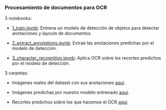 ### Procesamiento de documentos para OCR

3 notebooks:

- [1_train.ipynb](https://github.com/rcruzgar/ocr/blob/master/1_train.ipynb): Entrena un modelo de detección de objetos 
para detectar anotaciones y layouts de documentos.

- [2_extract_annotations.ipynb](https://github.com/rcruzgar/ocr/blob/master/2_extract_annotations.ipynb): Extrae las anotaciones predichas por el modelo de detección.

- [3_character_recognition.ipynb](https://github.com/rcruzgar/ocr/blob/master/3_character_recognition.ipynb): Aplica OCR sobre los recortes predichos por el modelo de detección.

3 carpetas:

- Imágenes reales del dataset con sus anotaciones [aquí](https://github.com/rcruzgar/ocr/tree/master/real_images).

- Imágenes predichas por nuestro modelo entrenado [aquí](https://github.com/rcruzgar/ocr/tree/master/predicted_images).

- Recortes predichos sobre los que hacemos el OCR [aquí](https://github.com/rcruzgar/ocr/tree/master/predicted_crops).

